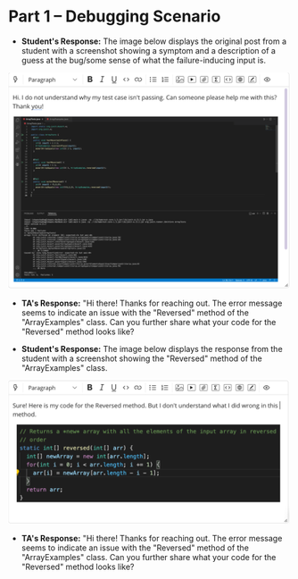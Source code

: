 # Part 1 – Debugging Scenario

* **Student's Response:** The image below displays the original post from a student with a screenshot showing a symptom and a description of a guess at the bug/some sense of what the failure-inducing input is.

![Image](ss-1.png)

* **TA's Response:** "Hi there! Thanks for reaching out. The error message seems to indicate an issue with the "Reversed" method of the "ArrayExamples" class. Can you further share what your code for the "Reversed" method looks like?

* **Student's Response:** The image below displays the response from the student with a screenshot showing the "Reversed" method of the "ArrayExamples" class.

![Image](ss-2.png)

* **TA's Response:** "Hi there! Thanks for reaching out. The error message seems to indicate an issue with the "Reversed" method of the "ArrayExamples" class. Can you further share what your code for the "Reversed" method looks like?

